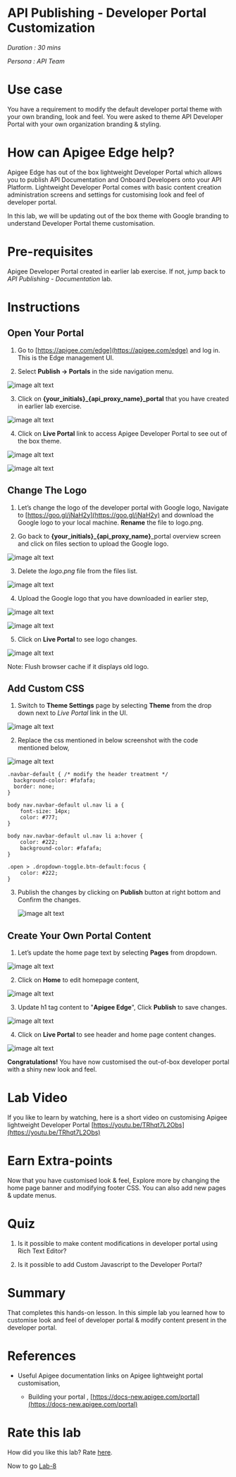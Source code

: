 # API Publishing - Developer Portal Customization 

*Duration : 30 mins*

*Persona : API Team*

# Use case

You have a requirement to modify the default developer portal theme with your own branding, look and feel. You were asked to theme API Developer Portal with your own organization branding & styling.

# How can Apigee Edge help?

Apigee Edge has out of the box lightweight Developer Portal which allows you to publish API Documentation and Onboard Developers onto your API Platform. Lightweight Developer Portal comes with basic content creation administration screens and settings for customising look and feel of developer portal.

In this lab, we will be updating out of the box theme with Google branding to understand Developer Portal theme customisation.

# Pre-requisites

Apigee Developer Portal created in earlier lab exercise. If not, jump back to *API Publishing - Documentation* lab.

# Instructions

## Open Your Portal

1. Go to [https://apigee.com/edge](https://apigee.com/edge) and log in. This is the Edge management UI. 

2. Select **Publish → Portals** in the side navigation menu.

![image alt text](./media/image_0.png)

3. Click on **{your_initials}_{api_proxy_name}_portal** that you have created in earlier lab exercise.	

![image alt text](./media/image_1.png)

4. Click on **Live Portal** link to access Apigee Developer Portal to see out of the box theme.

![image alt text](./media/image_2.png)

![image alt text](./media/image_3.png)

## Change The Logo

1. Let’s change the logo of the developer portal with Google logo, Navigate to [https://goo.gl/jNaH2y](https://goo.gl/jNaH2y) and download the Google logo to your local machine. **Rename** the file to logo.png.

2. Go back to **{your_initials}_{api_proxy_name}**_portal overview screen and click on files section to upload the Google logo.

![image alt text](./media/image_4.png)

3. Delete the *logo.png* file from the files list.

![image alt text](./media/image_5.png)

4. Upload the Google logo that you have downloaded in earlier step,

![image alt text](./media/image_6.png)

![image alt text](./media/image_7.png)

5. Click on **Live Portal** to see logo changes. 

![image alt text](./media/image_8.png)

Note: Flush browser cache if it displays old logo.

## Add Custom CSS

1. Switch to **Theme Settings** page by selecting **Theme** from the drop down next to *Live Portal* link in the UI.

![image alt text](./media/image_9.png)

2. Replace the css mentioned in below screenshot with the code mentioned below,

![image alt text](./media/image_10.png)

```
.navbar-default { /* modify the header treatment */
  background-color: #fafafa;
  border: none;
}

body nav.navbar-default ul.nav li a {
    font-size: 14px;
    color: #777;
}

body nav.navbar-default ul.nav li a:hover {
    color: #222;
    background-color: #fafafa;
}

.open > .dropdown-toggle.btn-default:focus {
    color: #222;
}
```

3. Publish the changes by clicking on **Publish** button at right bottom and Confirm the changes.

	![image alt text](./media/image_11.png)

## Create Your Own Portal Content

1. Let’s update the home page text by selecting **Pages** from dropdown.

![image alt text](./media/image_12.png)

2. Click on **Home** to edit homepage content,

![image alt text](./media/image_13.png)

3. Update h1 tag content to "**Apigee Edge**", Click **Publish** to save changes.

![image alt text](./media/image_14.png)

4. Click on **Live Portal** to see header and home page content changes.

![image alt text](./media/image_15.png)

**Congratulations!** You have now customised the out-of-box developer portal with a shiny new look and feel.

# Lab Video

If you like to learn by watching, here is a short video on customising Apigee lightweight Developer Portal [https://youtu.be/TRhqt7L2Obs](https://youtu.be/TRhqt7L2Obs)

# Earn Extra-points

Now that you have customised look & feel, Explore more by changing the home page banner and modifying footer CSS. You can also add new pages & update menus.

# Quiz

1. Is it possible to make content modifications in developer portal using Rich Text Editor?

2. Is it possible to add Custom Javascript to the Developer Portal?

# Summary

That completes this hands-on lesson. In this simple lab you learned how to customise look and feel of developer portal & modify content present in the developer portal.

# References

* Useful Apigee documentation links on Apigee lightweight portal customisation,

    * Building your portal , [https://docs-new.apigee.com/portal](https://docs-new.apigee.com/portal)

# Rate this lab

How did you like this lab? Rate [here](https://goo.gl/forms/GvGcxAgV1RTGAV2y1).

Now to go [Lab-8](../Lab%208%20Consume%20APIs)
